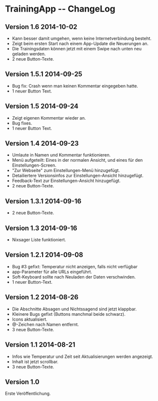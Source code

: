 TrainingApp -- ChangeLog
========================

Version 1.6 2014-10-02
----------------------
- Kann besser damit umgehen, wenn keine Internetverbindung besteht.
- Zeigt beim ersten Start nach einem App-Update die Neuerungen an.
- Die Trainingsdaten können jetzt mit einem Swipe nach unten neu geladen werden.
- 2 neue Button-Texte.

Version 1.5.1 2014-09-25
------------------------
- Bug fix: Crash wenn man keinen Kommentar eingegeben hatte.
- 1 neuer Button Text.

Version 1.5 2014-09-24
----------------------
- Zeigt eigenen Kommentar wieder an.
- Bug fixes.
- 1 neuer Button Text.

Version 1.4 2014-09-23
----------------------
- Umlaute in Namen und Kommentar funktionieren.
- Menü aufgeteilt: Eines in der normalen Ansicht, und eines für den Einstellungen-Screen.
- "Zur Webseite" zum Einstellungen-Menü hinzugefügt.
- Detailiertere Versionsinfos zur Einstellungen-Ansicht hinzugefügt.
- Feedback-Text zur Einstellungen-Ansicht hinzugefügt.
- 2 neue Button-Texte.

Version 1.3.1 2014-09-16
------------------------
- 2 neue Button-Texte.

Version 1.3 2014-09-16
----------------------
- Nixsager Liste funktioniert.

Version 1.2.1 2014-09-08
------------------------
- Bug #3 gefixt: Temperatur nicht anzeigen, falls nicht verfügbar
- app-Parameter für alle URLs eingeführt.
- Soft-Keyboard sollte nach Neuladen der Daten verschwinden.
- 1 neuer Button-Text.

Version 1.2 2014-08-26
----------------------
- Die Abschnitte Absagen und Nichtssagend sind jetzt klappbar.
- Kleinere Bugs gefixt (Buttons manchmal beide schwarz).
- Icons aktualisiert.
- @-Zeichen nach Namen entfernt.
- 3 neue Button-Texte.

Version 1.1 2014-08-21
----------------------
- Infos wie Temperatur und Zeit seit Aktualisierungen werden angezeigt.
- Inhalt ist jetzt scrollbar.
- 3 neue Button-Texte.

Version 1.0
-----------
Erste Veröffentlichung.
